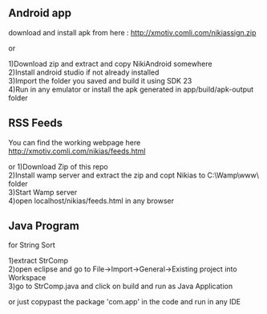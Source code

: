 
<h2>Android app</h2>

download and install apk from here : http://xmotiv.comli.com/nikiassign.zip

or

1)Download zip and extract and copy NikiAndroid somewhere<br>
2)Install android studio if not already installed<br>
3)Import the folder you saved and build it using SDK 23<br>
4)Run in any emulator or install the apk generated in app/build/apk-output folder<br>


<h2>RSS Feeds</h2>

You can find the working webpage here
http://xmotiv.comli.com/nikias/feeds.html

or
1)Download Zip of this repo <br>
2)Install wamp server and extract the zip and copt Nikias to C:\Wamp\www\ folder<br>
3)Start Wamp server<br>
4)open localhost/nikias/feeds.html in any browser<br>

<h2>Java Program </h2> for String Sort

1)extract StrComp<br>
2)open eclipse and go to File->Import->General->Existing project into Workspace<br>
3)go to StrComp.java and click on build and run as Java Application<br>

or just copypast the package 'com.app' in the code and run in any IDE
